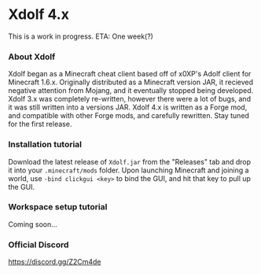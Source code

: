 # Xdolf 4.x

This is a work in progress. ETA: One week(?)

### About Xdolf

Xdolf began as a Minecraft cheat client based off of x0XP's Adolf client for Minecraft 1.6.x. Originally distributed as a Minecraft version JAR, it recieved negative attention from Mojang, and it eventually stopped being developed. Xdolf 3.x was completely re-written, however there were a lot of bugs, and it was still written into a versions JAR. Xdolf 4.x is written as a Forge mod, and compatible with other Forge mods, and carefully rewritten. Stay tuned for the first release.

### Installation tutorial

Download the latest release of `Xdolf.jar` from the "Releases" tab and drop it into your `.minecraft/mods` folder. Upon launching Minecraft and joining a world, use `-bind clickgui <key>` to bind the GUI, and hit that key to pull up the GUI.

### Workspace setup tutorial

Coming soon...

### Official Discord
https://discord.gg/Z2Cm4de
